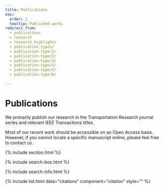 ```yaml
---
title: Publications
nav:
  order: 2
  tooltip: Published works
redirect_from: 
  - publications
  - research
  - research_highlights
  - publication_types/
  - publication-type/1/
  - publication-type/2/
  - publication-type/3/
  - publication-type/4/
  - publication-type/5/
  - publication-type/6/

---
```


# Publications

We primarily publish our research in the Transportation Research journal series and relevant IEEE Transactions titles. 

Most of our recent work should be accessible on an Open Access basis. However, if you cannot locate a specific manuscript online, please feel free to contact us.



{% include section.html %}

{% include search-box.html %}

{% include search-info.html %}

{% include list.html data="citations" component="citation"  style="" %}
